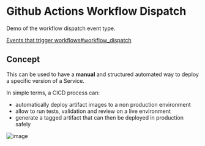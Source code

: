 # Github Actions Workflow Dispatch

Demo of the workflow dispatch event type.

[Events that trigger workflows#workflow_dispatch](https://docs.github.com/en/actions/writing-workflows/choosing-when-your-workflow-runs/events-that-trigger-workflows#workflow_dispatch)

## Concept

This can be used to have a **manual** and structured automated way to
deploy a specific version of a Service.

In simple terms, a CICD process can:
- automatically deploy artifact images to a non production environment
- allow to run tests, validation and review on a live environment
- generate a tagged artifact that can then be deployed in production safely

![image](https://github.com/tbobm/gha-workflow-dispatch/assets/16706490/040436fc-edd4-4443-80f6-fd029d639489)
